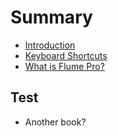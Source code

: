 # Summary

* [Introduction](README.md)
* [Keyboard Shortcuts](keyboard-shortcuts.md)
* [What is Flume Pro?](what-is-flume-pro.md)

## Test

* Another book?

